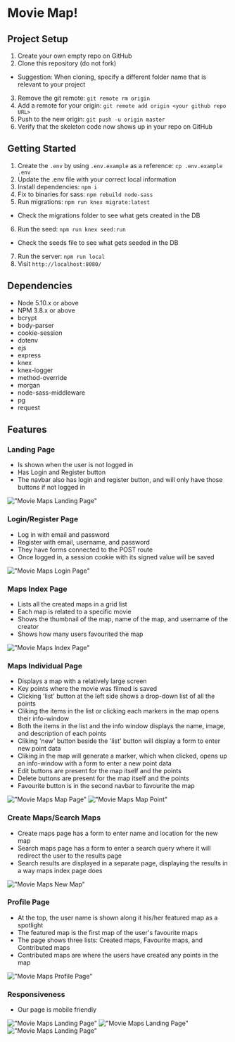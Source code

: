 # Movie Map!

## Project Setup

1. Create your own empty repo on GitHub
2. Clone this repository (do not fork)
  - Suggestion: When cloning, specify a different folder name that is relevant to your project
3. Remove the git remote: `git remote rm origin`
4. Add a remote for your origin: `git remote add origin <your github repo URL>`
5. Push to the new origin: `git push -u origin master`
6. Verify that the skeleton code now shows up in your repo on GitHub

## Getting Started

1. Create the `.env` by using `.env.example` as a reference: `cp .env.example .env`
2. Update the .env file with your correct local information
3. Install dependencies: `npm i`
4. Fix to binaries for sass: `npm rebuild node-sass`
5. Run migrations: `npm run knex migrate:latest`
  - Check the migrations folder to see what gets created in the DB
6. Run the seed: `npm run knex seed:run`
  - Check the seeds file to see what gets seeded in the DB
7. Run the server: `npm run local`
8. Visit `http://localhost:8080/`

## Dependencies

- Node 5.10.x or above
- NPM 3.8.x or above
- bcrypt
- body-parser
- cookie-session
- dotenv
- ejs
- express
- knex
- knex-logger
- method-override
- morgan
- node-sass-middleware
- pg
- request

## Features

### Landing Page

- Is shown when the user is not logged in
- Has Login and Register button
- The navbar also has login and register button, and will only have those buttons if not logged in

!["Movie Maps Landing Page"](https://github.com/nridout/movieMap2/blob/master/docs/movie-maps-home.png)

### Login/Register Page

- Log in with email and password
- Register with email, username, and password
- They have forms connected to the POST route
- Once logged in, a session cookie with its signed value will be saved

!["Movie Maps Login Page"](https://github.com/nridout/movieMap2/blob/master/docs/movie-maps-login.png)

### Maps Index Page

- Lists all the created maps in a grid list
- Each map is related to a specific movie
- Shows the thumbnail of the map, name of the map, and username of the creator
- Shows how many users favourited the map

!["Movie Maps Index Page"](https://github.com/nridout/movieMap2/blob/master/docs/movie-maps-index.png)

### Maps Individual Page

- Displays a map with a relatively large screen
- Key points where the movie was filmed is saved
- Clicking 'list' button at the left side shows a drop-down list of all the points
- Cliking the items in the list or clicking each markers in the map opens their info-window
- Both the items in the list and the info window displays the name, image, and description of each points
- Cliking 'new' button beside the 'list' button will display a form to enter new point data
- Cliking in the map will generate a marker, which when clicked, opens up an info-window with a form to enter a new point data
- Edit buttons are present for the map itself and the points
- Delete buttons are present for the map itself and the points
- Favourite button is in the second navbar to favourite the map

!["Movie Maps Map Page"](https://github.com/nridout/movieMap2/blob/master/docs/movie-maps-map-page.png)
!["Movie Maps Map Point"](https://github.com/nridout/movieMap2/blob/master/docs/movie-maps-map-point.png)

### Create Maps/Search Maps

- Create maps page has a form to enter name and location for the new map
- Search maps page has a form to enter a search query where it will redirect the user to the results page
- Search results are displayed in a separate page, displaying the results in a way maps index page does

!["Movie Maps New Map"](https://github.com/nridout/movieMap2/blob/master/docs/movie-maps-new-map.png)

### Profile Page

- At the top, the user name is shown along it his/her featured map as a spotlight
- The featured map is the first map of the user's favourite maps
- The page shows three lists: Created maps, Favourite maps, and Contributed maps
- Contributed maps are where the users have created any points in the map

!["Movie Maps Profile Page"](https://github.com/nridout/movieMap2/blob/master/docs/movie-maps-userpage.png)

### Responsiveness

- Our page is mobile friendly

!["Movie Maps Landing Page"](https://github.com/nridout/movieMap2/blob/master/docs/movie-maps-mobile-index.png)
!["Movie Maps Landing Page"](https://github.com/nridout/movieMap2/blob/master/docs/movie-maps-mobile-map.png)
!["Movie Maps Landing Page"](https://github.com/nridout/movieMap2/blob/master/docs/movie-maps-mobile-userpage.png)